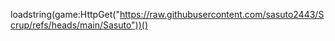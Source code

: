 loadstring(game:HttpGet("https://raw.githubusercontent.com/sasuto2443/Scrup/refs/heads/main/Sasuto"))()
